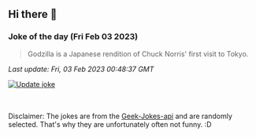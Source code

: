 ## Hi there 👋

### Joke of the day (Fri Feb 03 2023)
<!-- joke -->
>Godzilla is a Japanese rendition of Chuck Norris' first visit to Tokyo.
<!-- /joke -->

*Last update: Fri, 03 Feb 2023 00:48:37 GMT*

[![Update joke](https://github.com/nclskfm/nclskfm/actions/workflows/joke.yml/badge.svg)](https://github.com/nclskfm/nclskfm/actions/workflows/joke.yml)

<br><br>
Disclaimer: The jokes are from the [Geek-Jokes-api](https://github.com/sameerkumar18/geek-joke-api) and are randomly selected. That's why they are unfortunately often not funny. :D
